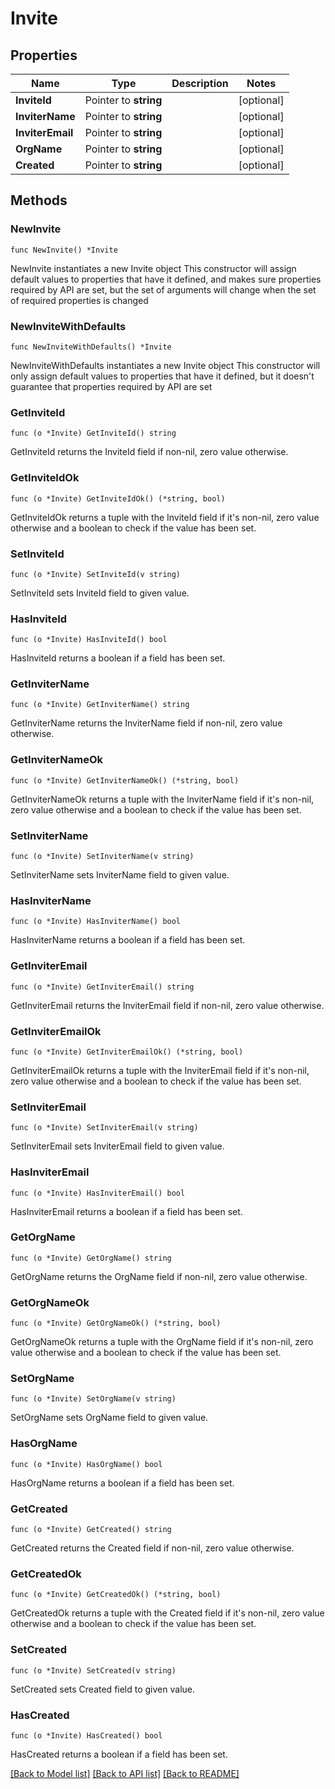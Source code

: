 # Invite

## Properties

Name | Type | Description | Notes
------------ | ------------- | ------------- | -------------
**InviteId** | Pointer to **string** |  | [optional] 
**InviterName** | Pointer to **string** |  | [optional] 
**InviterEmail** | Pointer to **string** |  | [optional] 
**OrgName** | Pointer to **string** |  | [optional] 
**Created** | Pointer to **string** |  | [optional] 

## Methods

### NewInvite

`func NewInvite() *Invite`

NewInvite instantiates a new Invite object
This constructor will assign default values to properties that have it defined,
and makes sure properties required by API are set, but the set of arguments
will change when the set of required properties is changed

### NewInviteWithDefaults

`func NewInviteWithDefaults() *Invite`

NewInviteWithDefaults instantiates a new Invite object
This constructor will only assign default values to properties that have it defined,
but it doesn't guarantee that properties required by API are set

### GetInviteId

`func (o *Invite) GetInviteId() string`

GetInviteId returns the InviteId field if non-nil, zero value otherwise.

### GetInviteIdOk

`func (o *Invite) GetInviteIdOk() (*string, bool)`

GetInviteIdOk returns a tuple with the InviteId field if it's non-nil, zero value otherwise
and a boolean to check if the value has been set.

### SetInviteId

`func (o *Invite) SetInviteId(v string)`

SetInviteId sets InviteId field to given value.

### HasInviteId

`func (o *Invite) HasInviteId() bool`

HasInviteId returns a boolean if a field has been set.

### GetInviterName

`func (o *Invite) GetInviterName() string`

GetInviterName returns the InviterName field if non-nil, zero value otherwise.

### GetInviterNameOk

`func (o *Invite) GetInviterNameOk() (*string, bool)`

GetInviterNameOk returns a tuple with the InviterName field if it's non-nil, zero value otherwise
and a boolean to check if the value has been set.

### SetInviterName

`func (o *Invite) SetInviterName(v string)`

SetInviterName sets InviterName field to given value.

### HasInviterName

`func (o *Invite) HasInviterName() bool`

HasInviterName returns a boolean if a field has been set.

### GetInviterEmail

`func (o *Invite) GetInviterEmail() string`

GetInviterEmail returns the InviterEmail field if non-nil, zero value otherwise.

### GetInviterEmailOk

`func (o *Invite) GetInviterEmailOk() (*string, bool)`

GetInviterEmailOk returns a tuple with the InviterEmail field if it's non-nil, zero value otherwise
and a boolean to check if the value has been set.

### SetInviterEmail

`func (o *Invite) SetInviterEmail(v string)`

SetInviterEmail sets InviterEmail field to given value.

### HasInviterEmail

`func (o *Invite) HasInviterEmail() bool`

HasInviterEmail returns a boolean if a field has been set.

### GetOrgName

`func (o *Invite) GetOrgName() string`

GetOrgName returns the OrgName field if non-nil, zero value otherwise.

### GetOrgNameOk

`func (o *Invite) GetOrgNameOk() (*string, bool)`

GetOrgNameOk returns a tuple with the OrgName field if it's non-nil, zero value otherwise
and a boolean to check if the value has been set.

### SetOrgName

`func (o *Invite) SetOrgName(v string)`

SetOrgName sets OrgName field to given value.

### HasOrgName

`func (o *Invite) HasOrgName() bool`

HasOrgName returns a boolean if a field has been set.

### GetCreated

`func (o *Invite) GetCreated() string`

GetCreated returns the Created field if non-nil, zero value otherwise.

### GetCreatedOk

`func (o *Invite) GetCreatedOk() (*string, bool)`

GetCreatedOk returns a tuple with the Created field if it's non-nil, zero value otherwise
and a boolean to check if the value has been set.

### SetCreated

`func (o *Invite) SetCreated(v string)`

SetCreated sets Created field to given value.

### HasCreated

`func (o *Invite) HasCreated() bool`

HasCreated returns a boolean if a field has been set.


[[Back to Model list]](../README.md#documentation-for-models) [[Back to API list]](../README.md#documentation-for-api-endpoints) [[Back to README]](../README.md)



